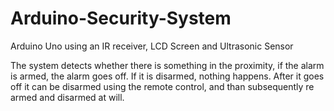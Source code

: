 # Arduino-Security-System
Arduino Uno using an IR receiver, LCD Screen and Ultrasonic Sensor

The system detects whether there is something in the proximity, if the alarm is armed, the alarm goes off. If it is disarmed, nothing happens.
After it goes off it can be disarmed using the remote control, and than subsequently re armed and disarmed at will.
